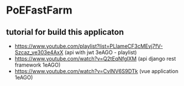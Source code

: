 # PoEFastFarm


## tutorial for build this applicaton
- https://www.youtube.com/playlist?list=PLlameCF3cMEvj7fV-Szcaz_ve303e4AxX (api with jwt 3eAGO - playlist)
- https://www.youtube.com/watch?v=Q2tEqNfgIXM (api django rest framework 1eAGO)
- https://www.youtube.com/watch?v=CvlNV6S9DTk (vue application 1eAGO)